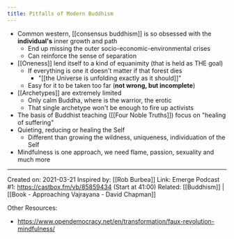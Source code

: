 ```yaml
---
title: Pitfalls of Modern Buddhism
---
```

- Common western, [[consensus buddhism]] is so obsessed with the **individual's** inner growth and path
    - End up missing the outer socio-economic-environmental crises
    - Can reinforce the sense of separation
- [[Oneness]] lend itself to a kind of equanimity (that is held as THE goal)
    - If everything is one it doesn't matter if that forest dies
        - "[[the Universe is unfolding exactly as it should]]"
    - Easy for it to be taken too far (**not wrong, but incomplete**)
- [[Archetypes]] are extremely limited
    - Only calm Buddha, where is the warrior, the erotic
    - That single archetype won't be enough to fire up activists
- The basis of Buddhist teaching ([[Four Noble Truths]]) focus on "healing of suffering"
- Quieting, reducing or healing the Self
    - Different than growing the wildness, uniqueness, individuation of the Self
- Mindfulness is one approach, we need flame, passion, sexuality and much more

-------------------
Created on: 2021-03-21
Inspired by: [[Rob Burbea]]
Link: Emerge Podcast #1: https://castbox.fm/vb/85859434 (Start at 41:00)
Related: [[Buddhism]] | [[Book - Approaching Vajrayana - David Chapman]]

Other Resources:
- https://www.opendemocracy.net/en/transformation/faux-revolution-mindfulness/